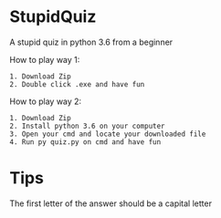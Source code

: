 # StupidQuiz
A stupid quiz in python 3.6 from a beginner

How to play way 1:

    1. Download Zip
    2. Double click .exe and have fun

How to play way 2:

    1. Download Zip
    2. Install python 3.6 on your computer
    3. Open your cmd and locate your downloaded file
    4. Run py quiz.py on cmd and have fun

# Tips
The first letter of the answer should be a capital letter